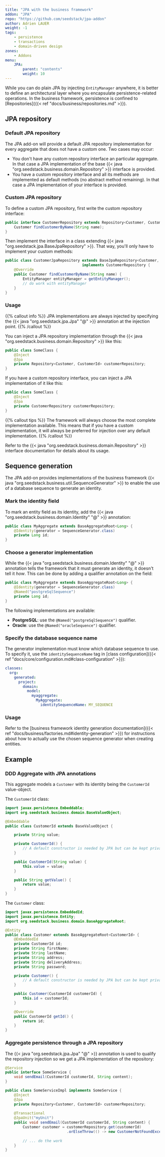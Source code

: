 ```yaml
---
title: "JPA with the business framework"
addon: "JPA"
repo: "https://github.com/seedstack/jpa-addon"
author: Adrien LAUER
weight: -1
tags:
    - persistence
    - transactions
    - domain-driven design
zones:
    - Addons
menu:
    JPA:
        parent: "contents"
        weight: 10
---
```


While you can do plain JPA by injecting `EntityManager` anywhere, it is better to define an architectural layer where you 
encapsulate persistence-related operations. In the business framework, persistence is confined to 
[Repositories]({{< ref "docs/business/repositories.md" >}}).    

## JPA repository

### Default JPA repository

The JPA add-on will provide a default JPA repository implementation for every aggregate that does not have a custom
one. Two cases may occur:

* You don't have any custom repository interface an particular aggregate. In that case a JPA implementation of
the base {{< java "org.seedstack.business.domain.Repository" >}} interface is provided.
* You have a custom repository interface and all its methods are implemented as default methods (no abstract method remaining).
In that case a JPA implementation of your interface is provided.

### Custom JPA repository

To define a custom JPA repository, first write the custom repository interface:
 
```java
public interface CustomerRepository extends Repository<Customer, CustomerId> { 
    Customer findCustomerByName(String name);
}
```

Then implement the interface in a class extending {{< java "org.seedstack.jpa.BaseJpaRepository" >}}. That way, you'll
only have to implement your custom methods: 

```java
public class CustomerJpaRepository extends BaseJpaRepository<Customer, CustomerId> 
                                   implements CustomerRepository {
    @Override
    public Customer findCustomerByName(String name) {
        EntityManager entityManager = getEntityManager();
        // do work with entityManager
    }
}
```

### Usage

{{% callout info %}}
JPA implementations are always injected by specifying the {{< java "org.seedstack.jpa.Jpa" "@" >}} annotation at the
injection point.
{{% /callout %}}

You can inject a JPA repository implementation through the {{< java "org.seedstack.business.domain.Repository" >}} like this:

```java
public class SomeClass {
    @Inject
    @Jpa
    private Repository<Customer, CustomerId> customerRepository;
}
```

If you have a custom repository interface, you can inject a JPA implementation of it like this:

```java
public class SomeClass {
    @Inject
    @Jpa
    private CustomerRepository customerRepository;
}
```

{{% callout tips %}}
The framework will always choose the most complete implementation available. This means that if you have a custom implementation,
it will always be preferred for injection over any default implementation.
{{% /callout %}}

Refer to the {{< java "org.seedstack.business.domain.Repository" >}} interface documentation for details about its
usage.

## Sequence generation

The JPA add-on provides implementations of the business framework {{< java "org.seedstack.business.util.SequenceGenerator" >}}
to enable the use of a database sequence to generate an identity. 

### Mark the identity field

To mark an entity field as its identity, add the {{< java "org.seedstack.business.domain.Identity" "@" >}} annotation: 

```java
public class MyAggregate extends BaseAggregateRoot<Long> {
    @Identity(generator = SequenceGenerator.class)
    private Long id;
}
```

### Choose a generator implementation

While the {{< java "org.seedstack.business.domain.Identity" "@" >}} annotation tells the framework that it must generate
an identity, it doesn't tell it *how*. This can be done by adding a qualifier annotation on the field:

```java
public class MyAggregate extends BaseAggregateRoot<Long> {
    @Identity(generator = SequenceGenerator.class)
    @Named("postgreSqlSequence")
    private Long id;
}
``` 

The following implementations are available:

* **PostgreSQL**: use the `@Named("postgreSqlSequence")` qualifier.
* **Oracle**: use the `@Named("oracleSequence")` qualifier.

### Specify the database sequence name

The generator implementation must know which database sequence to use. To specify it, use the `identitySequenceName` tag
in [class configuration]({{< ref "docs/core/configuration.md#class-configuration" >}}):

```yaml
classes:
  org:
    generated:
      project:
        domain:
          model:
            myaggregate:
              MyAggregate:
                identitySequenceName: MY_SEQUENCE
``` 

### Usage

Refer to the [business framework identity generation documentation]({{< ref "docs/business/factories.md#identity-generation" >}}) for 
instructions about how to actually use the chosen sequence generator when creating entities. 

## Example

### DDD Aggregate with JPA annotations

This aggregate models a `Customer` with its identity being the `CustomerId` value-object.

The `CustomerId` class: 

```java
import javax.persistence.Embeddable;
import org.seedstack.business.domain.BaseValueObject;

@Embeddable
public class CustomerId extends BaseValueObject {

    private String value;

    private CustomerId() {
        // A default constructor is needed by JPA but can be kept private
    }

    public CustomerId(String value) {
        this.value = value;
    }

    public String getValue() {
        return value;
    }
}
```

The `Customer` class: 

```java
import javax.persistence.EmbeddedId;
import javax.persistence.Entity;
import org.seedstack.business.domain.BaseAggregateRoot;

@Entity
public class Customer extends BaseAggregateRoot<CustomerId> {
    @EmbeddedId
    private CustomerId id;
    private String firstName;
    private String lastName;
    private String address;
    private String deliveryAddress;
    private String password;

    private Customer() {
        // A default constructor is needed by JPA but can be kept private
    }

    public Customer(CustomerId customerId) {
        this.id = customerId;
    }

    @Override
    public CustomerId getId() {
        return id;
    }
}
```

### Aggregate persistence through a JPA repository

The {{< java "org.seedstack.jpa.Jpa" "@" >}} annotation is used to qualify the repository injection so we get a JPA 
implementation of the repository:

```java
@Service
public interface SomeService {
    void sendEmail(CustomerId customerId, String content);
}
```

```java
public class SomeServiceImpl implements SomeService {
    @Inject
    @Jpa
    private Repository<Customer, CustomerId> customerRepository;
    
    @Transactional
    @JpaUnit("myUnit")
    public void sendEmail(CustomerId customerId, String content) {
        Customer customer = customerRepository.get(customerId)
                            .orElseThrow(() -> new CustomerNotFoundException(customerId));
        
        // ... do the work
    }
}
```
